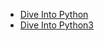 - [Dive Into Python](http://www.diveintopython.net/index.html)
- [Dive Into Python3](http://www.diveintopython3.net/index.html)